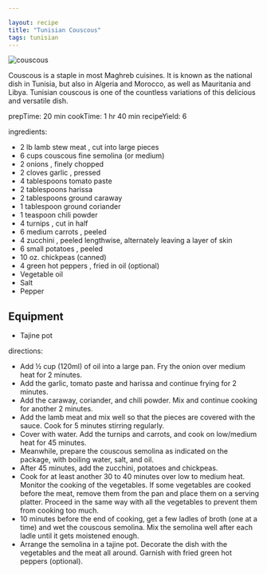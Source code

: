 ```yaml
---

layout: recipe
title: "Tunisian Couscous"
tags: tunisian
---
```


![couscous](/recipes/pix/couscous.webp)

Couscous is a staple in most Maghreb cuisines. It is known as the national dish in Tunisia, but also in Algeria and Morocco, as well as Mauritania and Libya. Tunisian couscous is one of the countless variations of this delicious and versatile dish.

prepTime: 20 min
cookTime: 1 hr 40 min
recipeYield: 6

ingredients:
- 2 lb lamb stew meat , cut into large pieces
- 6 cups couscous fine semolina (or medium)
- 2 onions , finely chopped
- 2 cloves garlic , pressed
- 4 tablespoons tomato paste
- 2 tablespoons harissa
- 2 tablespoons ground caraway
- 1 tablespoon ground coriander
- 1 teaspoon chili powder
- 4 turnips , cut in half
- 6 medium carrots , peeled
- 4 zucchini , peeled lengthwise, alternately leaving a layer of skin
- 6 small potatoes , peeled
- 10 oz. chickpeas (canned)
- 4 green hot peppers , fried in oil (optional)
- Vegetable oil
- Salt
- Pepper

## Equipment

- Tajine pot

directions:
- Add ½ cup (120ml) of oil into a large pan. Fry the onion over medium heat for 2 minutes.
- Add the garlic, tomato paste and harissa and continue frying for 2 minutes.
- Add the caraway, coriander, and chili powder. Mix and continue cooking for another 2 minutes.
- Add the lamb meat and mix well so that the pieces are covered with the sauce. Cook for 5 minutes stirring regularly.
- Cover with water. Add the turnips and carrots, and cook on low/medium heat for 45 minutes.
- Meanwhile, prepare the couscous semolina as indicated on the package, with boiling water, salt, and oil.
- After 45 minutes, add the zucchini, potatoes and chickpeas.
- Cook for at least another 30 to 40 minutes over low to medium heat. Monitor the cooking of the vegetables. If some vegetables are cooked before the meat, remove them from the pan and place them on a serving platter. Proceed in the same way with all the vegetables to prevent them from cooking too much.
- 10 minutes before the end of cooking, get a few ladles of broth (one at a time) and wet the couscous semolina. Mix the semolina well after each ladle until it gets moistened enough.
- Arrange the semolina in a tajine pot. Decorate the dish with the vegetables and the meat all around. Garnish with fried green hot peppers (optional).
